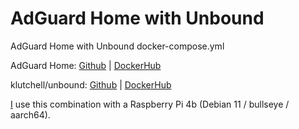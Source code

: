 # AdGuard Home with Unbound
AdGuard Home with Unbound docker-compose.yml

AdGuard Home: [Github](https://github.com/AdguardTeam/AdGuardHome) | [DockerHub](https://hub.docker.com/r/adguard/adguardhome)

klutchell/unbound: [Github](https://github.com/klutchell/unbound-docker) | [DockerHub](https://hub.docker.com/r/klutchell/unbound)

[I](https://bln41.win/blog/adguard-home-mit-unbound) use this combination with a Raspberry Pi 4b (Debian 11 / bullseye / aarch64).
